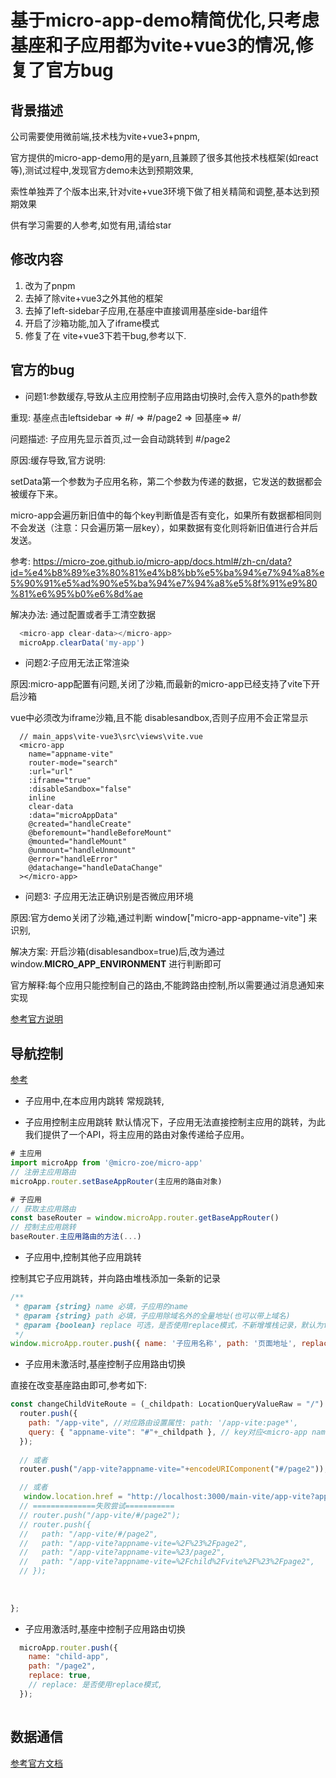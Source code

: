 # 基于micro-app-demo精简优化,只考虑基座和子应用都为vite+vue3的情况,修复了官方bug

## 背景描述

公司需要使用微前端,技术栈为vite+vue3+pnpm,

官方提供的micro-app-demo用的是yarn,且兼顾了很多其他技术栈框架(如react等),测试过程中,发现官方demo未达到预期效果,

索性单独弄了个版本出来,针对vite+vue3环境下做了相关精简和调整,基本达到预期效果

供有学习需要的人参考,如觉有用,请给star

## 修改内容

1. 改为了pnpm
2. 去掉了除vite+vue3之外其他的框架
3. 去掉了left-sidebar子应用,在基座中直接调用基座side-bar组件
4. 开启了沙箱功能,加入了iframe模式
5. 修复了在 vite+vue3下若干bug,参考以下.

## 官方的bug

- 问题1:参数缓存,导致从主应用控制子应用路由切换时,会传入意外的path参数

重现: 基座点击leftsidebar => #/ => #/page2 => 回基座=> #/

问题描述: 子应用先显示首页,过一会自动跳转到 #/page2

原因:缓存导致,官方说明:

setData第一个参数为子应用名称，第二个参数为传递的数据，它发送的数据都会被缓存下来。

micro-app会遍历新旧值中的每个key判断值是否有变化，如果所有数据都相同则不会发送（注意：只会遍历第一层key），如果数据有变化则将新旧值进行合并后发送。

参考:
<https://micro-zoe.github.io/micro-app/docs.html#/zh-cn/data?id=%e4%b8%89%e3%80%81%e4%b8%bb%e5%ba%94%e7%94%a8%e5%90%91%e5%ad%90%e5%ba%94%e7%94%a8%e5%8f%91%e9%80%81%e6%95%b0%e6%8d%ae>

解决办法: 通过配置或者手工清空数据

```js
  <micro-app clear-data></micro-app>
  microApp.clearData('my-app')
```

- 问题2:子应用无法正常渲染

原因:micro-app配置有问题,关闭了沙箱,而最新的micro-app已经支持了vite下开启沙箱

vue中必须改为iframe沙箱,且不能 disablesandbox,否则子应用不会正常显示

```vue
  // main_apps\vite-vue3\src\views\vite.vue
  <micro-app
    name="appname-vite"
    router-mode="search"
    :url="url"
    :iframe="true"
    :disableSandbox="false"
    inline
    clear-data
    :data="microAppData"
    @created="handleCreate"
    @beforemount="handleBeforeMount"
    @mounted="handleMount"
    @unmount="handleUnmount"
    @error="handleError"
    @datachange="handleDataChange"
  ></micro-app>
```

- 问题3: 子应用无法正确识别是否微应用环境

原因:官方demo关闭了沙箱,通过判断 window["micro-app-appname-vite"] 来识别,

解决方案: 开启沙箱(disablesandbox=true)后,改为通过 window.__MICRO_APP_ENVIRONMENT__ 进行判断即可

官方解释:每个应用只能控制自己的路由,不能跨路由控制,所以需要通过消息通知来实现

[参考官方说明](https://micro-zoe.github.io/micro-app/docs.html#/zh-cn/jump)

## 导航控制

[参考](https://micro-zoe.github.io/micro-app/docs.html#/zh-cn/router?id=navigation)

- 子应用中,在本应用内跳转
常规跳转,

- 子应用控制主应用跳转
默认情况下，子应用无法直接控制主应用的跳转，为此我们提供了一个API，将主应用的路由对象传递给子应用。

```js
# 主应用
import microApp from '@micro-zoe/micro-app'
// 注册主应用路由
microApp.router.setBaseAppRouter(主应用的路由对象)

# 子应用
// 获取主应用路由
const baseRouter = window.microApp.router.getBaseAppRouter() 
// 控制主应用跳转
baseRouter.主应用路由的方法(...) 
```

- 子应用中,控制其他子应用跳转

控制其它子应用跳转，并向路由堆栈添加一条新的记录

```js
/**
 * @param {string} name 必填，子应用的name
 * @param {string} path 必填，子应用除域名外的全量地址(也可以带上域名)
 * @param {boolean} replace 可选，是否使用replace模式，不新增堆栈记录，默认为false
 */
window.microApp.router.push({ name: '子应用名称', path: '页面地址', replace: 是否使用replace模式 })

```

- 子应用未激活时,基座控制子应用路由切换

直接在改变基座路由即可,参考如下:

```js
const changeChildViteRoute = (_childpath: LocationQueryValueRaw = "/") => {
  router.push({
    path: "/app-vite", //对应路由设置属性: path: '/app-vite:page*',
    query: { "appname-vite": "#"+_childpath }, // key对应<micro-app name>属性
  });
  
  // 或者
  router.push("/app-vite?appname-vite="+encodeURIComponent("#/page2"));

  // 或者
   window.location.href = "http://localhost:3000/main-vite/app-vite?appname-vite=%2Fchild%2Fvite%2F%23%2Fpage2";
  // ==============失败尝试===========
  // router.push("/app-vite/#/page2");
  // router.push({
  //   path: "/app-vite/#/page2",
  //   path: "/app-vite?appname-vite=%2F%23%2Fpage2",
  //   path: "/app-vite?appname-vite=%23/page2",
  //   path: "/app-vite?appname-vite=%2Fchild%2Fvite%2F%23%2Fpage2",
  // });
 
  
  
};
```

- 子应用激活时,基座中控制子应用路由切换

```js
  microApp.router.push({
    name: "child-app",
    path: "/page2",
    replace: true,
    // replace: 是否使用replace模式,
  });
  
```

## 数据通信

[参考官方文档](https://micro-zoe.github.io/micro-app/docs.html#/zh-cn/data?id=%e4%b8%80%e3%80%81%e5%ad%90%e5%ba%94%e7%94%a8%e8%8e%b7%e5%8f%96%e6%9d%a5%e8%87%aa%e4%b8%bb%e5%ba%94%e7%94%a8%e7%9a%84%e6%95%b0%e6%8d%ae)
